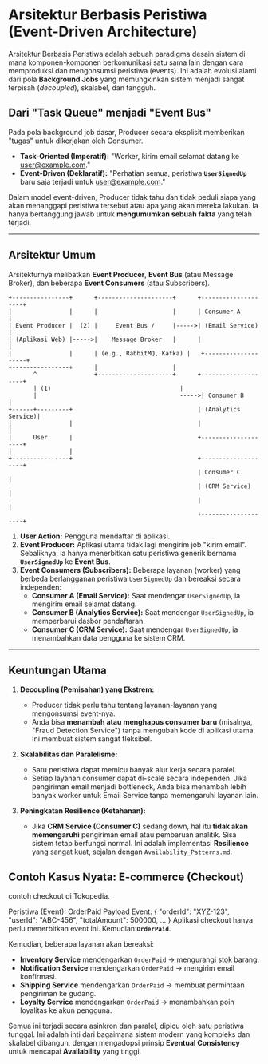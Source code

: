 # Arsitektur Berbasis Peristiwa (Event-Driven Architecture)

Arsitektur Berbasis Peristiwa adalah sebuah paradigma desain sistem di mana komponen-komponen berkomunikasi satu sama lain dengan cara memproduksi dan mengonsumsi peristiwa (events). Ini adalah evolusi alami dari pola **Background Jobs** yang memungkinkan sistem menjadi sangat terpisah (*decoupled*), skalabel, dan tangguh.

## Dari "Task Queue" menjadi "Event Bus"

Pada pola background job dasar, Producer secara eksplisit memberikan "tugas" untuk dikerjakan oleh Consumer.

*   **Task-Oriented (Imperatif):** "Worker, kirim email selamat datang ke user@example.com."
*   **Event-Driven (Deklaratif):** "Perhatian semua, peristiwa **`UserSignedUp`** baru saja terjadi untuk user@example.com."

Dalam model event-driven, Producer tidak tahu dan tidak peduli siapa yang akan menanggapi peristiwa tersebut atau apa yang akan mereka lakukan. Ia hanya bertanggung jawab untuk **mengumumkan sebuah fakta** yang telah terjadi.

---

## Arsitektur Umum

Arsitekturnya melibatkan **Event Producer**, **Event Bus** (atau Message Broker), dan beberapa **Event Consumers** (atau Subscribers).

```
+----------------+      +---------------------+      +--------------------+
|                |      |                     |      | Consumer A         |
| Event Producer |  (2) |     Event Bus /     |----->| (Email Service)    |
| (Aplikasi Web) |----->|    Message Broker   |      |                    |
|                |      | (e.g., RabbitMQ, Kafka) |   +--------------------+
+----------------+      |                     |
       ^                +---------------------+      +--------------------+
       | (1)                                    |
       |                                        ----->| Consumer B         |
+------+---------+                                   | (Analytics Service)|
|                |                                   |                    |
|      User      |                                   +--------------------+
|                |
+----------------+                                   +--------------------+
                                                     | Consumer C         |
                                                     | (CRM Service)      |
                                                     |                    |
                                                     +--------------------+
```

1.  **User Action:** Pengguna mendaftar di aplikasi.
2.  **Event Producer:** Aplikasi utama tidak lagi mengirim job "kirim email". Sebaliknya, ia hanya menerbitkan satu peristiwa generik bernama **`UserSignedUp`** ke **Event Bus**.
3.  **Event Consumers (Subscribers):** Beberapa layanan (worker) yang berbeda berlangganan peristiwa `UserSignedUp` dan bereaksi secara independen:
    *   **Consumer A (Email Service):** Saat mendengar `UserSignedUp`, ia mengirim email selamat datang.
    *   **Consumer B (Analytics Service):** Saat mendengar `UserSignedUp`, ia memperbarui dasbor pendaftaran.
    *   **Consumer C (CRM Service):** Saat mendengar `UserSignedUp`, ia menambahkan data pengguna ke sistem CRM.

---

## Keuntungan Utama

1.  **Decoupling (Pemisahan) yang Ekstrem:**
    *   Producer tidak perlu tahu tentang layanan-layanan yang mengonsumsi event-nya.
    *   Anda bisa **menambah atau menghapus consumer baru** (misalnya, "Fraud Detection Service") tanpa mengubah kode di aplikasi utama. Ini membuat sistem sangat fleksibel.

2.  **Skalabilitas dan Paralelisme:**
    *   Satu peristiwa dapat memicu banyak alur kerja secara paralel.
    *   Setiap layanan consumer dapat di-scale secara independen. Jika pengiriman email menjadi bottleneck, Anda bisa menambah lebih banyak worker untuk Email Service tanpa memengaruhi layanan lain.

3.  **Peningkatan Resilience (Ketahanan):**
    *   Jika **CRM Service (Consumer C)** sedang down, hal itu **tidak akan memengaruhi** pengiriman email atau pembaruan analitik. Sisa sistem tetap berfungsi normal. Ini adalah implementasi **Resilience** yang sangat kuat, sejalan dengan `Availability_Patterns.md`.

## Contoh Kasus Nyata: E-commerce (Checkout)
contoh checkout di Tokopedia.

Peristiwa (Event): OrderPaid
Payload Event: { "orderId": "XYZ-123", "userId": "ABC-456", "totalAmount": 500000, ... }
Aplikasi checkout hanya perlu menerbitkan event ini. Kemudian:**`OrderPaid`**.

Kemudian, beberapa layanan akan bereaksi:
*   **Inventory Service** mendengarkan `OrderPaid` -> mengurangi stok barang.
*   **Notification Service** mendengarkan `OrderPaid` -> mengirim email konfirmasi.
*   **Shipping Service** mendengarkan `OrderPaid` -> membuat permintaan pengiriman ke gudang.
*   **Loyalty Service** mendengarkan `OrderPaid` -> menambahkan poin loyalitas ke akun pengguna.

Semua ini terjadi secara asinkron dan paralel, dipicu oleh satu peristiwa tunggal. Ini adalah inti dari bagaimana sistem modern yang kompleks dan skalabel dibangun, dengan mengadopsi prinsip **Eventual Consistency** untuk mencapai **Availability** yang tinggi.